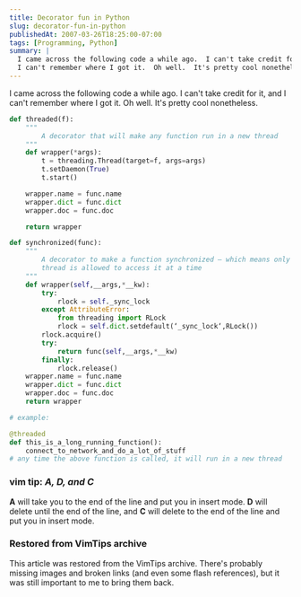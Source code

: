 ```yaml
---
title: Decorator fun in Python
slug: decorator-fun-in-python
publishedAt: 2007-03-26T18:25:00-07:00
tags: [Programming, Python]
summary: |
  I came across the following code a while ago.  I can't take credit for it, and
  I can't remember where I got it.  Oh well.  It's pretty cool nonetheless.
---
```

I came across the following code a while ago.  I can't take credit for it, and
I can't remember where I got it.  Oh well.  It's pretty cool nonetheless.

```python
def threaded(f):
    """
        A decorator that will make any function run in a new thread
    """
    def wrapper(*args):
        t = threading.Thread(target=f, args=args)
        t.setDaemon(True)
        t.start()

    wrapper.name = func.name
    wrapper.dict = func.dict
    wrapper.doc = func.doc

    return wrapper

def synchronized(func):
    """
        A decorator to make a function synchronized – which means only one
        thread is allowed to access it at a time
    """
    def wrapper(self,__args,*__kw):
        try:
            rlock = self._sync_lock
        except AttributeError:
            from threading import RLock
            rlock = self.dict.setdefault(‘_sync_lock‘,RLock())
        rlock.acquire()
        try:
            return func(self,__args,*__kw)
        finally:
            rlock.release()
    wrapper.name = func.name
    wrapper.dict = func.dict
    wrapper.doc = func.doc
    return wrapper

# example:

@threaded
def this_is_a_long_running_function():
    connect_to_network_and_do_a_lot_of_stuff
# any time the above function is called, it will run in a new thread
```

<div class='vimtip'>
<h3>
<b>vim tip:</b> <i>A,  D, and C</i>
</h3>

<p>
<b>A</b> will take you to the end of the line and put you in insert mode.
<b>D</b> will delete until the end of the line, and <b>C</b> will delete to the
end of the line and put you in insert mode.
</p>
</div>

<div class="restored-from-archive">
  <h3>Restored from VimTips archive</h3>
  <p>
  This article was restored from the VimTips archive. There's probably
  missing images and broken links (and even some flash references), but it
  was still important to me to bring them back.
  </p>
</div>
